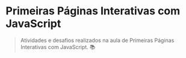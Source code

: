 # **Primeiras Páginas Interativas com JavaScript** 

 > Atividades e desafios realizados na aula de Primeiras Páginas Interativas com JavaScript. 📚
 


